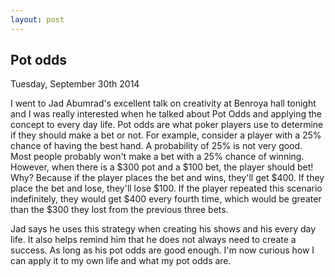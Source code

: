 ```yaml
---
layout: post
---
```

<h2 class="post-title">Pot odds</h2>
<p class="post-meta">Tuesday, September 30th 2014</p>
<p>
I went to Jad Abumrad's excellent talk on creativity at Benroya hall tonight and I was really interested when he talked about Pot Odds and applying the concept to every day life.
Pot odds are what poker players use to determine if they should make a bet or not.
For example, consider a player with a 25% chance of having the best hand. A probability of 25% is not very good.
Most people probably won't make a bet with a 25% chance of winning.
However, when there is a $300 pot and a $100 bet, the player should bet!
Why?
Because if the player places the bet and wins, they'll get $400. If they place the bet and lose, they'll lose $100.
If the player repeated this scenario indefinitely, they would get $400 every fourth time, which would be greater than the $300 they lost from the previous three bets.
</p>
<p>
Jad says he uses this strategy when creating his shows and his every day life.
It also helps remind him that he does not always need to create a success.  As long as his pot odds are good enough. I'm now curious how I can apply it to my own life and what my pot odds are.
</p>

